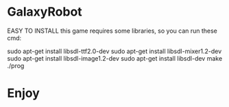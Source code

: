 # GalaxyRobot
EASY TO INSTALL
this game requires some libraries, so you can run these cmd:

sudo apt-get install libsdl-ttf2.0-dev
sudo apt-get install libsdl-mixer1.2-dev
sudo apt-get install libsdl-image1.2-dev
sudo apt-get install libsdl-dev
make
./prog

# Enjoy